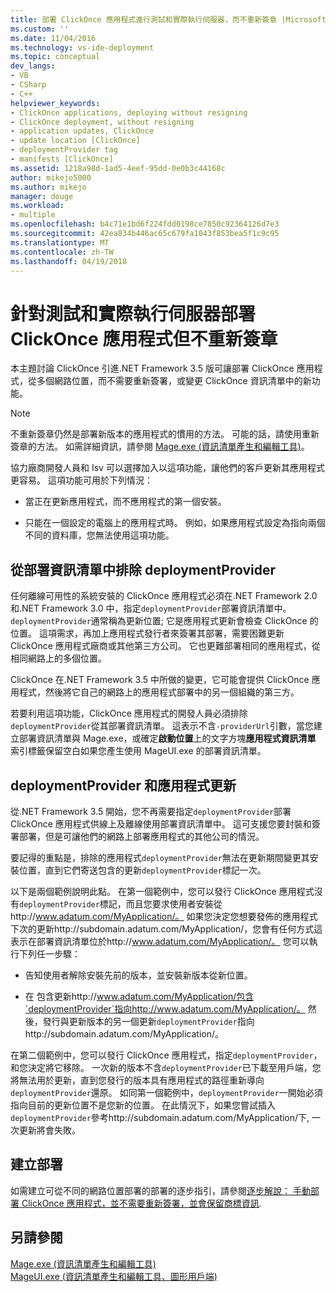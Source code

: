 ```yaml
---
title: 部署 ClickOnce 應用程式進行測試和實際執行伺服器，而不重新簽章 |Microsoft 文件
ms.custom: ''
ms.date: 11/04/2016
ms.technology: vs-ide-deployment
ms.topic: conceptual
dev_langs:
- VB
- CSharp
- C++
helpviewer_keywords:
- ClickOnce applications, deploying without resigning
- ClickOnce deployment, without resigning
- application updates, ClickOnce
- update location [ClickOnce]
- deploymentProvider tag
- manifests [ClickOnce]
ms.assetid: 1218a98d-1ad5-4eef-95dd-0e0b3c44168c
author: mikejo5000
ms.author: mikejo
manager: douge
ms.workload:
- multiple
ms.openlocfilehash: b4c71e1bd6f224fdd0198ce7850c92364126d7e3
ms.sourcegitcommit: 42ea834b446ac65c679fa1043f853bea5f1c9c95
ms.translationtype: MT
ms.contentlocale: zh-TW
ms.lasthandoff: 04/19/2018
---
```

# <a name="deploying-clickonce-applications-for-testing-and-production-servers-without-resigning"></a>針對測試和實際執行伺服器部署 ClickOnce 應用程式但不重新簽章
本主題討論 ClickOnce 引進.NET Framework 3.5 版可讓部署 ClickOnce 應用程式，從多個網路位置，而不需要重新簽署，或變更 ClickOnce 資訊清單中的新功能。  
  
> [!NOTE]
>  不重新簽章仍然是部署新版本的應用程式的慣用的方法。 可能的話，請使用重新簽章的方法。 如需詳細資訊，請參閱 [Mage.exe (資訊清單產生和編輯工具)](/dotnet/framework/tools/mage-exe-manifest-generation-and-editing-tool)。  
  
 協力廠商開發人員和 Isv 可以選擇加入以這項功能，讓他們的客戶更新其應用程式更容易。 這項功能可用於下列情況：  
  
-   當正在更新應用程式，而不應用程式的第一個安裝。  
  
-   只能在一個設定的電腦上的應用程式時。 例如，如果應用程式設定為指向兩個不同的資料庫，您無法使用這項功能。  
  
## <a name="excluding-deploymentprovider-from-deployment-manifests"></a>從部署資訊清單中排除 deploymentProvider  
 任何離線可用性的系統安裝的 ClickOnce 應用程式必須在.NET Framework 2.0 和.NET Framework 3.0 中，指定`deploymentProvider`部署資訊清單中。 `deploymentProvider`通常稱為更新位置; 它是應用程式更新會檢查 ClickOnce 的位置。 這項需求，再加上應用程式發行者來簽署其部署，需要困難更新 ClickOnce 應用程式廠商或其他第三方公司。 它也更難部署相同的應用程式，從相同網路上的多個位置。  
  
 ClickOnce 在.NET Framework 3.5 中所做的變更，它可能會提供 ClickOnce 應用程式，然後將它自己的網路上的應用程式部署中的另一個組織的第三方。  
  
 若要利用這項功能，ClickOnce 應用程式的開發人員必須排除`deploymentProvider`從其部署資訊清單。 這表示不含`-providerUrl`引數，當您建立部署資訊清單與 Mage.exe，或確定**啟動位置**上的文字方塊**應用程式資訊清單** 索引標籤保留空白如果您產生使用 MageUI.exe 的部署資訊清單。  
  
## <a name="deploymentprovider-and-application-updates"></a>deploymentProvider 和應用程式更新  
 從.NET Framework 3.5 開始，您不再需要指定`deploymentProvider`部署 ClickOnce 應用程式供線上及離線使用部署資訊清單中。 這可支援您要封裝和簽署部署，但是可讓他們的網路上部署應用程式的其他公司的情況。  
  
 要記得的重點是，排除的應用程式`deploymentProvider`無法在更新期間變更其安裝位置，直到它們寄送包含的更新`deploymentProvider`標記一次。  
  
 以下是兩個範例說明此點。 在第一個範例中，您可以發行 ClickOnce 應用程式沒有`deploymentProvider`標記，而且您要求使用者安裝從http://www.adatum.com/MyApplication/。 如果您決定您想要發佈的應用程式下次的更新http://subdomain.adatum.com/MyApplication/，您會有任何方式這表示在部署資訊清單位於http://www.adatum.com/MyApplication/。 您可以執行下列任一步驟：  
  
-   告知使用者解除安裝先前的版本，並安裝新版本從新位置。  
  
-   在 包含更新http://www.adatum.com/MyApplication/包含`deploymentProvider`指向http://www.adatum.com/MyApplication/。 然後，發行與更新版本的另一個更新`deploymentProvider`指向http://subdomain.adatum.com/MyApplication/。  
  
 在第二個範例中，您可以發行 ClickOnce 應用程式，指定`deploymentProvider`，和您決定將它移除。 一次新的版本不含`deploymentProvider`已下載至用戶端，您將無法用於更新，直到您發行的版本具有應用程式的路徑重新導向`deploymentProvider`還原。 如同第一個範例中，`deploymentProvider`一開始必須指向目前的更新位置不是您新的位置。 在此情況下，如果您嘗試插入`deploymentProvider`參考http://subdomain.adatum.com/MyApplication/下, 一次更新將會失敗。  
  
## <a name="creating-a-deployment"></a>建立部署  
 如需建立可從不同的網路位置部署的部署的逐步指引，請參閱[逐步解說： 手動部署 ClickOnce 應用程式，並不需要重新簽署，並會保留商標資訊](../deployment/walkthrough-manually-deploying-a-clickonce-application-that-does-not-require-re-signing-and-that-preserves-branding-information.md).  
  
## <a name="see-also"></a>另請參閱  
 [Mage.exe (資訊清單產生和編輯工具)](/dotnet/framework/tools/mage-exe-manifest-generation-and-editing-tool)   
 [MageUI.exe (資訊清單產生和編輯工具、圖形用戶端)](/dotnet/framework/tools/mageui-exe-manifest-generation-and-editing-tool-graphical-client)